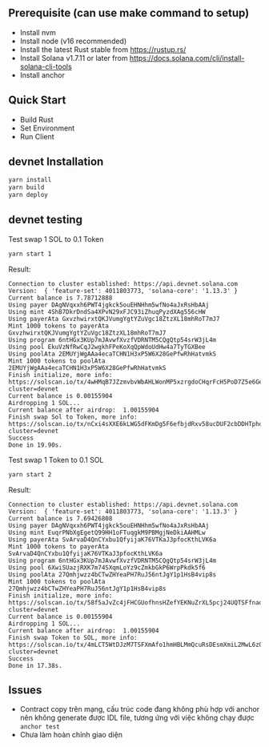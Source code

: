## Prerequisite (can use make command to setup)

- Install nvm
- Install node (v16 recommended)
- Install the latest Rust stable from https://rustup.rs/
- Install Solana v1.7.11 or later from https://docs.solana.com/cli/install-solana-cli-tools
- Install anchor

## Quick Start

- Build Rust
- Set Environment
- Run Client

## devnet Installation

```bash
yarn install
yarn build
yarn deploy
```

## devnet testing

Test swap 1 SOL to 0.1 Token

```bash
yarn start 1
```

Result:
```
Connection to cluster established: https://api.devnet.solana.com  Version:  { 'feature-set': 4011803773, 'solana-core': '1.13.3' }
Current balance is 7.78712888
Using payer DAgNVqxxh6PWT4jgkck5ouEHNHhm5wfNo4aJxRsHbAAj
Using mint 4ShB7DkrDndSa4XPvN29xFJC93iZhuqPyzdXAg556cHW
Using payerAta GxvzhwirxtQKJVumgYgtYZuVgc18ZtzXL18mhRoT7mJ7
Mint 1000 tokens to payerAta GxvzhwirxtQKJVumgYgtYZuVgc18ZtzXL18mhRoT7mJ7
Using program 6ntHGx3KUp7mJAvwfXvzfVDRNTM5CQgQtp54srW3jL4m
Using pool EkuVzNfRwCqJ2wgkhFPeKoXqQpWdoUdHw4a7TyTGXBee
Using poolAta 2EMUYjWgAAa4ecaTCHN1H3xP5W6X28GePfwRhHatvmkS
Mint 1000 tokens to poolAta 2EMUYjWgAAa4ecaTCHN1H3xP5W6X28GePfwRhHatvmkS
Finish initialize, more info:
https://solscan.io/tx/4wHMqB7JZzmvbvWbAHLWonMP5xzrgdoCHqrFcH5PoD7Z5e6Ge96Qkb8rytJHeCepRVDnymsSaXYDBsKSGPZHN6zU?cluster=devnet
Current balance is 0.00155904
Airdropping 1 SOL...
Current balance after airdrop:  1.00155904
Finish swap Sol to Token, more info:
https://solscan.io/tx/nCxi4sXXE6kLWG5dFKmDg5F6efbjdRxv58ucDUF2cbDDHTphqF62qgjPXxzG7hj7o7y9z4tbzCMzUubZ6vZZwY8?cluster=devnet
Success
Done in 19.90s.
```


Test swap 1 Token to 0.1 SOL

```bash
yarn start 2
```

Result:
```
Connection to cluster established: https://api.devnet.solana.com  Version:  { 'feature-set': 4011803773, 'solana-core': '1.13.3' }
Current balance is 7.69426808
Using payer DAgNVqxxh6PWT4jgkck5ouEHNHhm5wfNo4aJxRsHbAAj
Using mint EuqrPNbXgEgetQ99HH1oFTuqgkM9PBMgjNeDkiAAHMLw
Using payerAta SvArvaD4QnCYxbu1QfyijaK76VTKaJ3pfocKthLVK6a
Mint 1000 tokens to payerAta SvArvaD4QnCYxbu1QfyijaK76VTKaJ3pfocKthLVK6a
Using program 6ntHGx3KUp7mJAvwfXvzfVDRNTM5CQgQtp54srW3jL4m
Using pool 6XwiSUazjRXK7m74SXqmLoYz9cZmkbGkP6WrpPkdk5f6
Using poolAta 27Qmhjwzz4bCTwZHYeaPH7RuJ56ntJgY1p1HsB4vip8s
Mint 1000 tokens to poolAta 27Qmhjwzz4bCTwZHYeaPH7RuJ56ntJgY1p1HsB4vip8s
Finish initialize, more info:
https://solscan.io/tx/58f5aJvZc4jFHCGUofhnsHZefYEKNuZrXL5pcj24UQTSFfnadihM6quPms42wX45hyzr3J1wnA9AKXcnnEVSLfqF?cluster=devnet
Current balance is 0.00155904
Airdropping 1 SOL...
Current balance after airdrop:  1.00155904
Finish swap Token to SOL, more info:
https://solscan.io/tx/4mLCT5WtDJzM7TSFXmAfo1hmHBLMmQcuRsDEsmXmiL2MwL6zQtRtmo5VvK6WtmEh7PCUuzjSbYCThLGn7Nc6zNSN?cluster=devnet
Success
Done in 17.38s.
```


## Issues
- Contract copy trên mạng, cấu trúc code đang không phù hợp với anchor nên không generate được IDL file, tương ứng với việc không chạy được `anchor test`
- Chưa làm hoàn chỉnh giao diện